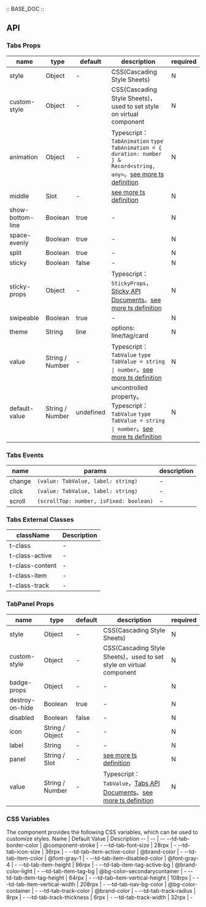 :: BASE_DOC ::

## API

### Tabs Props

name | type | default | description | required
-- | -- | -- | -- | --
style | Object | - | CSS(Cascading Style Sheets) | N
custom-style | Object | - | CSS(Cascading Style Sheets)，used to set style on virtual component | N
animation | Object | - | Typescript：`TabAnimation` `type TabAnimation = { duration: number } & Record<string, any>`。[see more ts definition](https://github.com/Tencent/tdesign-miniprogram/tree/develop/src/tabs/type.ts) | N
middle | Slot | - | [see more ts definition](https://github.com/Tencent/tdesign-miniprogram/blob/develop/src/common/common.ts) | N
show-bottom-line | Boolean | true | \- | N
space-evenly | Boolean | true | \- | N
split | Boolean | true | \- | N
sticky | Boolean | false | \- | N
sticky-props | Object | - | Typescript：`StickyProps`，[Sticky API Documents](./sticky?tab=api)。[see more ts definition](https://github.com/Tencent/tdesign-miniprogram/tree/develop/src/tabs/type.ts) | N
swipeable | Boolean | true | \- | N
theme | String | line | options: line/tag/card | N
value | String / Number | - | Typescript：`TabValue` `type TabValue = string \| number`。[see more ts definition](https://github.com/Tencent/tdesign-miniprogram/tree/develop/src/tabs/type.ts) | N
default-value | String / Number | undefined | uncontrolled property。Typescript：`TabValue` `type TabValue = string \| number`。[see more ts definition](https://github.com/Tencent/tdesign-miniprogram/tree/develop/src/tabs/type.ts) | N

### Tabs Events

name | params | description
-- | -- | --
change | `(value: TabValue, label: string)` | \-
click | `(value: TabValue, label: string)` | \-
scroll | `(scrollTop: number, isFixed: boolean)` | \-
### Tabs External Classes

className | Description
-- | --
t-class | \-
t-class-active | \-
t-class-content | \-
t-class-item | \-
t-class-track | \-


### TabPanel Props

name | type | default | description | required
-- | -- | -- | -- | --
style | Object | - | CSS(Cascading Style Sheets) | N
custom-style | Object | - | CSS(Cascading Style Sheets)，used to set style on virtual component | N
badge-props | Object | - | \- | N
destroy-on-hide | Boolean | true | \- | N
disabled | Boolean | false | \- | N
icon | String / Object | - | \- | N
label | String | - | \- | N
panel | String / Slot | - | [see more ts definition](https://github.com/Tencent/tdesign-miniprogram/blob/develop/src/common/common.ts) | N
value | String / Number | - | Typescript：`TabValue`，[Tabs API Documents](./tabs?tab=api)。[see more ts definition](https://github.com/Tencent/tdesign-miniprogram/tree/develop/src/tab-panel/type.ts) | N

### CSS Variables

The component provides the following CSS variables, which can be used to customize styles.
Name | Default Value | Description 
-- | -- | --
--td-tab-border-color | @component-stroke | - 
--td-tab-font-size | 28rpx | - 
--td-tab-icon-size | 36rpx | - 
--td-tab-item-active-color | @brand-color | - 
--td-tab-item-color | @font-gray-1 | - 
--td-tab-item-disabled-color | @font-gray-4 | - 
--td-tab-item-height | 96rpx | - 
--td-tab-item-tag-active-bg | @brand-color-light | - 
--td-tab-item-tag-bg | @bg-color-secondarycontainer | - 
--td-tab-item-tag-height | 64rpx | - 
--td-tab-item-vertical-height | 108rpx | - 
--td-tab-item-vertical-width | 208rpx | - 
--td-tab-nav-bg-color | @bg-color-container | - 
--td-tab-track-color | @brand-color | - 
--td-tab-track-radius | 8rpx | - 
--td-tab-track-thickness | 6rpx | - 
--td-tab-track-width | 32rpx | -